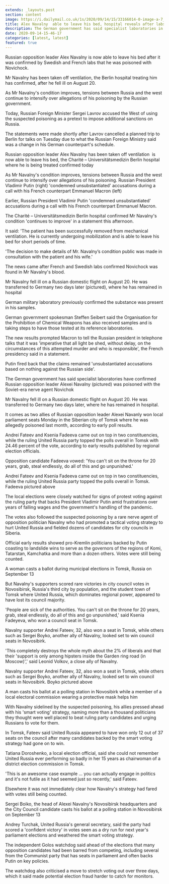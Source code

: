 ```yaml
---
extends: _layouts.post
section: content
image: https://i.dailymail.co.uk/1s/2020/09/14/15/33166014-0-image-a-7_1600094458864.jpg 
title: Alex Navalny  able to leave his bed, hospital reveals after labs confirm Novichok poisoning 
description: The German government has said specialist laboratories in France and Sweden have confirmed Russian opposition leader Alexei Navalny was poisoned with the Soviet-era nerve agent Novichok. 
date: 2020-09-14-15-46-17 
categories: [latest, latest] 
featured: true 
--- 
```

Russian opposition leader Alex Navalny is now able to leave his bed after it was confirmed by Swedish and French labs that he was poisoned with Novichock.

Mr Navalny has been taken off ventilation, the Berlin hospital treating him has confirmed, after he fell ill on August 20.

As Mr Navalny's condition improves, tensions between Russia and the west continue to intensify over allegations of his poisoning by the Russian government.

Today, Russian Foreign Minister Sergei Lavrov accused the West of using the suspected poisoning as a pretext to impose additional sanctions on Russia.

The statements were made shortly after Lavrov cancelled a planned trip to Berlin for talks on Tuesday due to what the Russian Foreign Ministry said was a change in his German counterpart's schedule.

Russian opposition leader Alex Navalny has been taken off ventilation  is now able to leave his bed, the Charité – Universitätsmedizin Berlin hospital where he is being treated confirmed today

As Mr Navalny's condition improves, tensions between Russia and the west continue to intensify over allegations of his poisoning. Russian President Vladimir Putin (right) 'condemned unsubstantiated' accusations during a call with his French counterpart Emmanuel Macron (left)

Earlier, Russian President Vladimir Putin 'condemned unsubstantiated' accusations during a call with his French counterpart Emmanuel Macron.

The Charité – Universitätsmedizin Berlin hospital confirmed Mr Navalny's condition 'continues to improve' in a statement this afternoon.

It said: 'The patient has been successfully removed from mechanical ventilation. He is currently undergoing mobilization and is able to leave his bed for short periods of time.

'The decision to make details of Mr. Navalny’s condition public was made in consultation with the patient and his wife.'

The news came after French and Swedish labs confirmed Novichock was found in Mr Navalny's blood.

Mr Navalny fell ill on a Russian domestic flight on August 20. He was transferred to Germany two days later (pictured), where he has remained in hospital

German military laboratory previously confirmed the substance was present in his samples.

German government spokesman Steffen Seibert said the Organisation for the Prohibition of Chemical Weapons has also received samples and is taking steps to have those tested at its reference laboratories.

The new results prompted Macron to tell the Russian president in telephone talks that it was 'imperative that all light be shed, without delay, on the circumstances of this attempted murder and who is responsible', the French presidency said in a statement.

Putin fired back that the claims remained 'unsubstantiated accusations based on nothing against the Russian side'.

The German government has said specialist laboratories have confirmed Russian opposition leader Alexei Navalny (pictured) was poisoned with the Soviet-era nerve agent Novichok

Mr Navalny fell ill on a Russian domestic flight on August 20. He was transferred to Germany two days later, where he has remained in hospital.

It comes as two allies of Russian opposition leader Alexei Navanly won local parliament seats Monday in the Siberian city of Tomsk where he was allegedly poisoned last month, according to early poll results.

Andrei Fateev and Ksenia Fadeeva came out on top in two constituencies, while the ruling United Russia party topped the polls overall in Tomsk with 24.46 percent of the vote, according to early results published by regional election officials.

Opposition candidate Fadeeva vowed: 'You can't sit on the throne for 20 years, grab, steal endlessly, do all of this and go unpunished.'  

Andrei Fateev and Ksenia Fadeeva came out on top in two constituencies, while the ruling United Russia party topped the polls overall in Tomsk. Fadeeva pictured above 

The local elections were closely watched for signs of protest voting against the ruling party that backs President Vladimir Putin amid frustrations over years of falling wages and the government's handling of the pandemic.

The votes also followed the suspected poisoning by a rare nerve agent of opposition politician Navalny who had promoted a tactical voting strategy to hurt United Russia and fielded dozens of candidates for city councils in Siberia.

Official early results showed pro-Kremlin politicians backed by Putin coasting to landslide wins to serve as the governors of the regions of Komi, Tatarstan, Kamchatka and more than a dozen others. Votes were still being counted.

A woman casts a ballot during municipal elections in Tomsk, Russia on September 13

But Navalny's supporters scored rare victories in city council votes in Novosibirsk, Russia's third city by population, and the student town of Tomsk where United Russia, which dominates regional power, appeared to have lost its council majority.

'People are sick of the authorities. You can't sit on the throne for 20 years, grab, steal endlessly, do all of this and go unpunished,' said Ksenia Fadeyeva, who won a council seat in Tomsk.

Navalny supporter Andrei Fateev, 32, also won a seat in Tomsk, while others such as Sergei Boyko, another ally of Navalny, looked set to win council seats in Novosibirk.

'This completely destroys the whole myth about the 2% of liberals and that their 'support is only among hipsters inside the Garden ring road (in Moscow)',' said Leonid Volkov, a close ally of Navalny.

Navalny supporter Andrei Fateev, 32, also won a seat in Tomsk, while others such as Sergei Boyko, another ally of Navalny, looked set to win council seats in Novosibirk. Boyko pictured above

A man casts his ballot at a polling station in Novosibirk while a member of a local electoral commission wearing a protective mask helps him 

With Navalny sidelined by the suspected poisoning, his allies pressed ahead with his 'smart voting' strategy, naming more than a thousand politicians they thought were well placed to beat ruling party candidates and urging Russians to vote for them.

In Tomsk, Fateev said United Russia appeared to have won only 12 out of 37 seats on the council after many candidates backed by the smart voting strategy had gone on to win.

Tatiana Doroshenko, a local election official, said she could not remember United Russia ever performing so badly in her 15 years as chairwoman of a district election commission in Tomsk.

'This is an awesome case example ... you can actually engage in politics and it's not futile as it had seemed just so recently,' said Fateev.

Elsewhere it was not immediately clear how Navalny's strategy had fared with votes still being counted.

Sergei Boiko, the head of Alexei Navalny's Novosibirsk headquarters and the City Council candidate casts his ballot at a polling station in Novosibirsk on September 13

Andrey Turchak, United Russia's general secretary, said the party had scored a 'confident victory' in votes seen as a dry run for next year's parliament elections and weathered the smart voting strategy.

The independent Golos watchdog said ahead of the elections that many opposition candidates had been barred from competing, including several from the Communist party that has seats in parliament and often backs Putin on key policies.

The watchdog also criticised a move to stretch voting out over three days, which it said made potential election fraud harder to catch for monitors.

